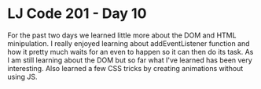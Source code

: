 # LJ Code 201 - Day 10

For the past two days we learned little more about the DOM and HTML minipulation. I really enjoyed learning about addEventListener function 
and how it pretty much waits for an even to happen so it can then do its task. As I am still learning about the DOM but so far what I've learned 
has been very interesting. Also learned a few CSS tricks by creating animations without using JS. 
